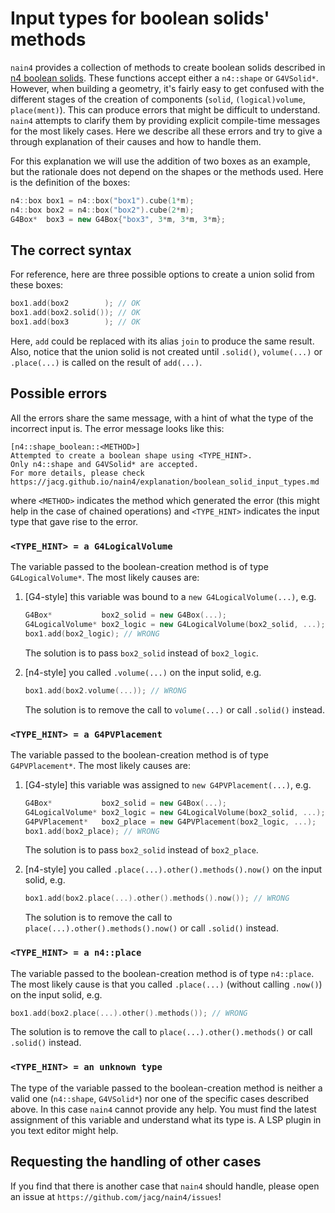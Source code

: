 # Input types for boolean solids' methods

`nain4` provides a collection of methods to create boolean solids
described in [n4 boolean solids](./n4-boolean-solids.md). These
functions accept either a `n4::shape` or `G4VSolid*`. However, when
building a geometry, it's fairly easy to get confused with the
different stages of the creation of components (`solid`,
`(logical)volume`, `place(ment)`). This can produce errors that might
be difficult to understand. `nain4` attempts to clarify them
by providing explicit compile-time messages for the most
likely cases. Here we describe all these errors and try to give a
through explanation of their causes and how to handle them.

For this explanation we will use the addition of two boxes as an
example, but the rationale does not depend on the shapes or the
methods used. Here is the definition of the boxes:

```c++
n4::box box1 = n4::box("box1").cube(1*m);
n4::box box2 = n4::box("box2").cube(2*m);
G4Box*  box3 = new G4Box{"box3", 3*m, 3*m, 3*m};
```

## The correct syntax
For reference, here are three possible options to create a union
solid from these boxes:

```c++
box1.add(box2        ); // OK
box1.add(box2.solid()); // OK
box1.add(box3        ); // OK
```

Here, `add` could be replaced with its alias `join` to produce the same
result. Also, notice that the union solid is not created until
`.solid()`, `volume(...)` or `.place(...)` is called on the result of
`add(...)`.

## Possible errors
All the errors share the same message, with a hint of what the type
of the incorrect input is. The error message looks like this:

```
[n4::shape_boolean::<METHOD>]
Attempted to create a boolean shape using <TYPE_HINT>.
Only n4::shape and G4VSolid* are accepted.
For more details, please check https://jacg.github.io/nain4/explanation/boolean_solid_input_types.md
```

where `<METHOD>` indicates the method which generated the error (this
might help in the case of chained operations) and `<TYPE_HINT>`
indicates the input type that gave rise to the error.

### `<TYPE_HINT> = a G4LogicalVolume`

The variable passed to the boolean-creation method is of type
`G4LogicalVolume*`. The most likely causes are:

1. [G4-style] this variable was bound to a `new G4LogicalVolume(...)`, e.g.
   ```c++
   G4Box*           box2_solid = new G4Box(...);
   G4LogicalVolume* box2_logic = new G4LogicalVolume(box2_solid, ...);
   box1.add(box2_logic); // WRONG
   ```
   The solution is to pass `box2_solid` instead of `box2_logic`.

2. [n4-style] you called `.volume(...)` on the input solid, e.g.
   ```c++
   box1.add(box2.volume(...)); // WRONG
   ```
   The solution is to remove the call to `volume(...)` or call `.solid()`
   instead.


### `<TYPE_HINT> = a G4PVPlacement`

The variable passed to the boolean-creation method is of type
`G4PVPlacement*`. The most likely causes are:
1. [G4-style] this variable was assigned to `new G4PVPlacement(...)`, e.g.
   ```c++
   G4Box*           box2_solid = new G4Box(...);
   G4LogicalVolume* box2_logic = new G4LogicalVolume(box2_solid, ...);
   G4PVPlacement*   box2_place = new G4PVPlacement(box2_logic, ...);
   box1.add(box2_place); // WRONG
   ```
   The solution is to pass `box2_solid` instead of `box2_place`.

2. [n4-style] you called `.place(...).other().methods().now()` on the input solid, e.g.
   ```c++
   box1.add(box2.place(...).other().methods().now()); // WRONG
   ```
   The solution is to remove the call to
   `place(...).other().methods().now()` or call `.solid()` instead.


### `<TYPE_HINT> = a n4::place`

The variable passed to the boolean-creation method is of type
`n4::place`. The most likely cause is that you called `.place(...)`
(without calling `.now()`) on the input solid, e.g.

```c++
box1.add(box2.place(...).other().methods()); // WRONG
```

The solution is to remove the call to `place(...).other().methods()` or
call `.solid()` instead.


### `<TYPE_HINT> = an unknown type`

The type of the variable passed to the boolean-creation method is
neither a valid one (`n4::shape`, `G4VSolid*`) nor one of the specific
cases described above. In this case `nain4` cannot provide any
help. You must find the latest assignment of this variable and
understand what its type is. A LSP plugin in you text editor might
help.


## Requesting the handling of other cases

If you find that there is another case that `nain4` should handle,
please open an issue at `https://github.com/jacg/nain4/issues`!
